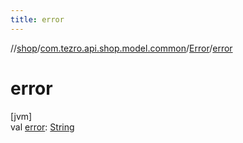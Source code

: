 ```yaml
---
title: error
---
```

//[shop](../../../index.html)/[com.tezro.api.shop.model.common](../index.html)/[Error](index.html)/[error](error.html)



# error



[jvm]\
val [error](error.html): [String](https://kotlinlang.org/api/latest/jvm/stdlib/kotlin/-string/index.html)




